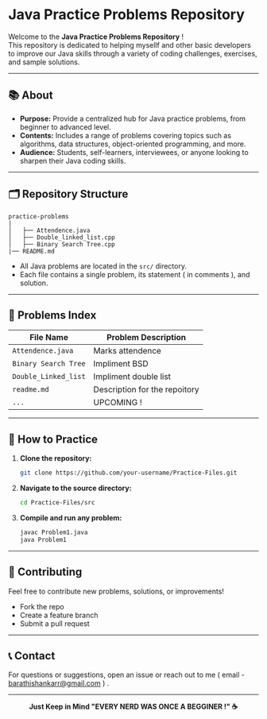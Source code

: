 # Java Practice Problems Repository

Welcome to the **Java Practice Problems Repository** !  
This repository is dedicated to helping mysellf and other basic developers to improve our Java skills through a variety of coding challenges, exercises, and sample solutions.

---

## 📚 About

- **Purpose:** Provide a centralized hub for Java practice problems, from beginner to advanced level.
- **Contents:** Includes a range of problems covering topics such as algorithms, data structures, object-oriented programming, and more.
- **Audience:** Students, self-learners, interviewees, or anyone looking to sharpen their Java coding skills.

---

## 🗂️ Repository Structure

```
practice-problems
|
│   ├── Attendence.java
│   ├── Double_linked_list.cpp
│   ├── Binary Search Tree.cpp
|── README.md
```

- All Java problems are located in the `src/` directory.
- Each file contains a single problem, its statement ( in comments ), and solution.

---

## 📖 Problems Index

| File Name            | Problem Description                |
|----------------------|------------------------------------|
| `Attendence.java`    | Marks attendence                   |
| `Binary Search Tree` | Impliment BSD                      |
| `Double_Linked_list` | Impliment double list              |
| `readme.md`          | Description for the repoitory      |
| `...`                | UPCOMING !                         |


---

## 🚀 How to Practice

1. **Clone the repository:**
    ```bash
    git clone https://github.com/your-username/Practice-Files.git
    ```
2. **Navigate to the source directory:**
    ```bash
    cd Practice-Files/src
    ```
3. **Compile and run any problem:**
    ```bash
    javac Problem1.java
    java Problem1
    ```

---

## 🤝 Contributing

Feel free to contribute new problems, solutions, or improvements!  
- Fork the repo
- Create a feature branch
- Submit a pull request

---

## 📞 Contact

For questions or suggestions, open an issue or reach out to me ( email - barathishankarr@gmail.com ) .

---

<p align="center"><b>Just Keep in Mind "EVERY NERD WAS ONCE A BEGGINER !" ☕</b></p>
